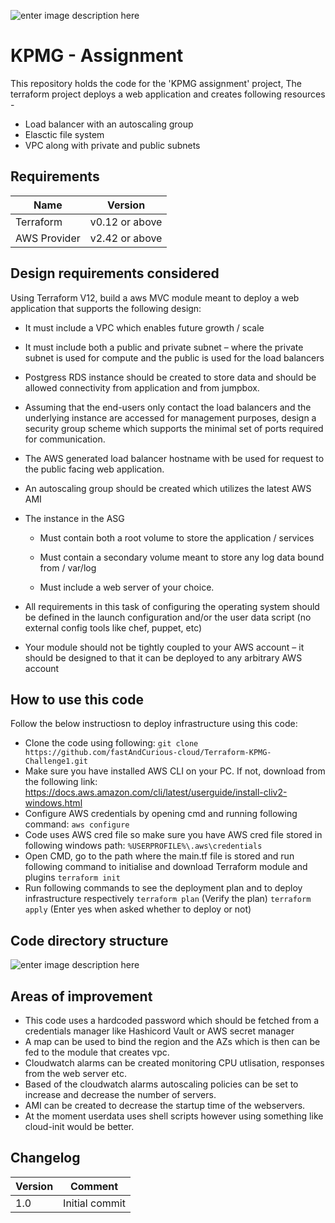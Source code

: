 ![enter image description here](https://www.datocms-assets.com/2885/1506457071-blog-terraform-list.svg)

# **KPMG - Assignment**

This repository holds the code for the 'KPMG assignment' project,
The terraform project deploys a web application and creates following resources -
- Load balancer with an autoscaling group
- Elasctic file system
- VPC along with private and public subnets


## Requirements
Name | Version
---------|-------
Terraform | v0.12 or above
AWS Provider	| v2.42 or above

## Design requirements considered

Using Terraform V12, build a aws MVC  module meant to deploy a web application that supports the following design:

- It must include a VPC which enables future growth / scale

- It must include both a public and private subnet – where the private subnet is used for compute and the public is used for the load balancers

- Postgress RDS instance should be created to store data and should be allowed connectivity from application and from jumpbox.
  
- Assuming that the end-users only contact the load balancers and the underlying instance are accessed for management purposes, design a security group scheme which supports the minimal set of ports required for communication.

- The AWS generated load balancer hostname with be used for request to the public facing web application.

- An autoscaling group should be created which utilizes the latest AWS AMI

- The instance in the ASG

	 - Must contain both a root volume to store the application / services

	- Must contain a secondary volume meant to store any log data bound from / var/log

	- Must include a web server of your choice.

- All requirements in this task of configuring the operating system should be defined in the launch configuration and/or the user data script (no external config tools like chef, puppet, etc)
- Your module should not be tightly coupled to your AWS account – it should be designed to that it can be deployed to any arbitrary AWS account



## How to use this code

Follow the below instructiosn to deploy infrastructure using this code:

- Clone the code using following:
 `git clone https://github.com/fastAndCurious-cloud/Terraform-KPMG-Challenge1.git`
- Make sure you have installed AWS CLI on your PC. If not, download from the following link:
    https://docs.aws.amazon.com/cli/latest/userguide/install-cliv2-windows.html
- Configure AWS credentials by opening cmd and running following command:
 `aws configure`
 - Code uses AWS cred file so make sure you have AWS cred file stored in following windows path:
  `%USERPROFILE%\.aws\credentials`
  - Open CMD, go to the path where the main.tf file is stored and run following command to initialise and download Terraform module and plugins
   `terraform init`
   - Run following commands to see the deployment plan and to deploy infrastructure respectively
    `terraform plan` (Verify the plan)
    `terraform apply` (Enter yes when asked whether to deploy or not)

## Code directory structure
![enter image description here]()

## Areas of improvement
- This code uses a hardcoded password which should be fetched from a credentials manager like Hashicord Vault or AWS secret manager
- A map can be used to bind the region and the AZs which is then can be fed to the module that creates vpc.
- Cloudwatch alarms can be created monitoring CPU utlisation, responses from the web server etc.
- Based of the cloudwatch alarms autoscaling policies can be set to increase and decrease the number of servers.
- AMI can be created to decrease the startup time of the webservers.
- At the moment userdata uses shell scripts however using something like cloud-init would be better.

## Changelog
Version | Comment
---------|-------
1.0 | Initial commit
